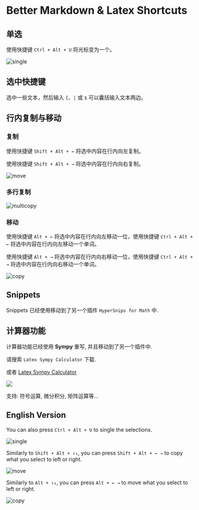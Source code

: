 # Better Markdown & Latex Shortcuts

## 单选

使用快捷键 `Ctrl + Alt + U` 将光标变为一个。

![single](https://ae01.alicdn.com/kf/U9d8f4514fcbc4aa585e4ec98d177b8fb4.jpg)

## 选中快捷键

选中一些文本，然后输入 `{`、`|` 或 `$` 可以囊括输入文本两边。

## 行内复制与移动

### 复制

使用快捷键 `Shift + Alt + ←` 将选中内容在行内向左复制。

使用快捷键 `Shift + Alt + →` 将选中内容在行内向右复制。

![move](https://ae01.alicdn.com/kf/Ud043e489d79745469b7cca5bf59a45d63.jpg)

### 多行复制

![multicopy](https://ae01.alicdn.com/kf/U8e2d3c2e81264cb4a52d9dd2bab65eb0z.jpg)

### 移动

使用快捷键 `Alt + ←` 将选中内容在行内向左移动一位，使用快捷键 `Ctrl + Alt + ←` 将选中内容在行内向左移动一个单词。

使用快捷键 `Alt + →` 将选中内容在行内向右移动一位，使用快捷键 `Ctrl + Alt + →` 将选中内容在行内向右移动一个单词。

![copy](https://ae01.alicdn.com/kf/U03ce2e8b468c49d4b80f5399c2290ff72.jpg)

## Snippets

Snippets 已经使用移动到了另一个插件 `HyperSnips for Math` 中.

## 计算器功能

计算器功能已经使用 **Sympy** 重写, 并且移动到了另一个插件中.

请搜索 `Latex Sympy Calculator` 下载.

或者 [Latex Sympy Calculator](https://marketplace.visualstudio.com/items?itemName=OrangeX4.latex-sympy-calculator)


![](https://ae01.alicdn.com/kf/Ud246889e25e84421a60a86435e693bfaJ.jpg)

支持: 符号运算, 微分积分, 矩阵运算等...


## English Version

You can also press `Ctrl + Alt + U` to single the selections.

![single](https://ae01.alicdn.com/kf/U9d8f4514fcbc4aa585e4ec98d177b8fb4.jpg)

Similarly to `Shift + Alt + ↑↓`, you can press `Shift + Alt + ← →` to copy what you select to left or right.

![move](https://ae01.alicdn.com/kf/Ud043e489d79745469b7cca5bf59a45d63.jpg)

Similarly to `Alt + ↑↓`, you can press `Alt + ← →` to move what you select to left or right.

![copy](https://ae01.alicdn.com/kf/U03ce2e8b468c49d4b80f5399c2290ff72.jpg)